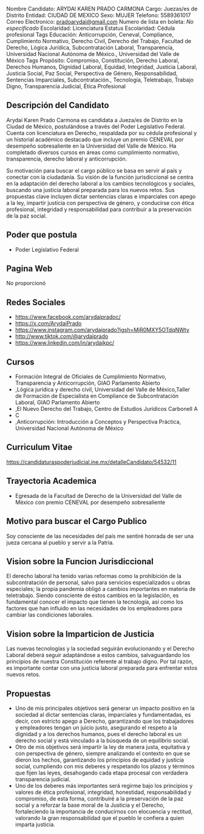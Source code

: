 Nombre Candidato: ARYDAI KAREN PRADO CARMONA
Cargo: Juezas/es de Distrito
Entidad: CIUDAD DE MEXICO
Sexo: MUJER
Telefono: 5589361017
Correo Electronico: pradoarydai@gmail.com
Numero de lista en boleta: *No especificado*
Escolaridad: Licenciatura
Estatus Escolaridad: Cédula profesional
Tags Educación: Anticorrupción, Ceneval, Compliance, Cumplimiento Normativo, Derecho Civil, Derecho del Trabajo, Facultad de Derecho, Lógica Jurídica, Subcontratación Laboral, Transparencia, Universidad Nacional Autónoma de México., Universidad del Valle de México
Tags Propósito: Compromiso, Constitución, Derecho Laboral, Derechos Humanos, Dignidad Laboral, Equidad, Integridad, Justicia Laboral, Justicia Social, Paz Social, Perspectiva de Género, Responsabilidad, Sentencias Imparciales, Subcontratación., Tecnología, Teletrabajo, Trabajo Digno, Transparencia Judicial, Ética Profesional


## Descripción del Candidato 

Arydai Karen Prado Carmona es candidata a Jueza/es de Distrito en la Ciudad de México, postulándose a través del Poder Legislativo Federal. Cuenta con licenciatura en Derecho, respaldada por su cédula profesional y un historial académico destacado que incluye un premio CENEVAL por desempeño sobresaliente en la Universidad del Valle de México. Ha completado diversos cursos en áreas como cumplimiento normativo, transparencia, derecho laboral y anticorrupción.

Su motivación para buscar el cargo público se basa en servir al país y conectar con la ciudadanía. Su visión de la función jurisdiccional se centra en la adaptación del derecho laboral a los cambios tecnológicos y sociales, buscando una justicia laboral preparada para los nuevos retos. Sus propuestas clave incluyen dictar sentencias claras e imparciales con apego a la ley, impartir justicia con perspectiva de género, y conducirse con ética profesional, integridad y responsabilidad para contribuir a la preservación de la paz social.


## Poder que postula

- Poder Legislativo Federal


## Pagina Web

No proporcionó


## Redes Sociales

- https://www.facebook.com/arydaipradoc/
- https://x.com/ArydaiPrado
- https://www.instagram.com/arydaiprado?igsh=MjR0MXY5OTdqNWty
- http://www.tiktok.com/@arydaiprado
- https://www.linkedin.com/in/arydaikpc/


## Cursos

- Formación Integral de Oficiales de Cumplimiento Normativo, Transparencia y Anticorrupción, GIAO Parlamento Abierto
- ,Lógica jurídica y derecho civil, Universidad del Valle de México,Taller de Formación de Especialista en Compliance de Subcontratación Laboral, GIAO Parlamento Abierto
- ,El Nuevo Derecho del Trabajo, Centro de Estudios Jurídicos Carbonell A
- C
- ,Anticorrupción: Introducción a Conceptos y Perspectiva Práctica, Universidad Nacional Autónoma de México


## Curriculum Vitae

https://candidaturaspoderjudicial.ine.mx/detalleCandidato/54532/11


## Trayectoria Academica

- Egresada de la Facultad de Derecho de la Universidad del Valle de México con premio CENEVAL por desempeño sobresaliente


## Motivo para buscar el Cargo Publico

Soy consciente de las necesidades del país me sentiré honrada de ser una jueza cercana al pueblo y servir a la Patria.


## Vision sobre la Funcion Jurisdiccional

El derecho laboral ha tenido varias reformas como la prohibición de la subcontratación de personal, salvo para servicios especializados u obras especiales; la propia pandemia obligó a cambios importantes en materia de teletrabajo. Siendo consciente de estos cambios en la legislación, es fundamental conocer el impacto que tienen la tecnología, así como los factores que han influido en las necesidades de los empleadores para cambiar las condiciones laborales.


## Vision sobre la Imparticion de Justicia

Las nuevas tecnologías y la sociedad seguirán evolucionando y el Derecho Laboral deberá seguir adaptándose a estos cambios, salvaguardando los principios de nuestra Constitución referente al trabajo digno. Por tal razón, es importante contar con una justicia laboral preparada para enfrentar estos nuevos retos.


## Propuestas

- Uno de mis principales objetivos será generar un impacto positivo en la sociedad al dictar sentencias claras, imparciales y fundamentadas, es decir, con estricto apego a Derecho, garantizando que los trabajadores y empleadores tengan un juicio justo, asegurando el respeto a la dignidad y a los derechos humanos, pues el derecho laboral es un derecho social y está vinculado a la búsqueda de un equilibrio social.
- Otro de mis objetivos será impartir la ley de manera justa, equitativa y con perspectiva de género, siempre analizando el contexto en que se dieron los hechos, garantizando los principios de equidad y justicia social, cumpliendo con mis deberes y respetando los plazos y términos que fijen las leyes, desahogando cada etapa procesal con verdadera transparencia judicial.
- Uno de los deberes más importantes será regirme bajo los principios y valores de ética profesional, integridad, honestidad, responsabilidad y compromiso, de esta forma, contribuiré a la preservación de la paz social y a reforzar la base moral de la Justicia y el Derecho, fortaleciendo la importancia de conducirnos con elocuencia y rectitud, valorando la gran responsabilidad que el pueblo le confiera a quien imparta justicia.

